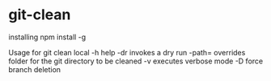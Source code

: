 # git-clean

installing npm install -g

Usage for git clean local
    -h      help
    -dr     invokes a dry run
    -path=  overrides folder for the git directory to be cleaned
    -v      executes verbose mode
    -D      force branch deletion
